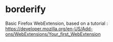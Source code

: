 # borderify
Basic Firefox WebExtension, based on a tutorial : https://developer.mozilla.org/en-US/Add-ons/WebExtensions/Your_first_WebExtension
